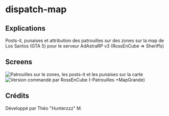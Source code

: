 # dispatch-map
## Explications
Posts-it, punaises et attribution des patrouilles sur des zones sur la map de Los Santos (GTA 5) pour le serveur AdAstraRP v3 (RossEnCube => Sheriffs)
## Screens
![Patrouilles sur le zones, les posts-it et les punaises sur la carte](https://cdn.discordapp.com/attachments/490128778987831296/602495024256778240/posts-it.PNG)
![Version commandé par RossEnCube (-Patrouilles +MapGrande)](https://i.imgur.com/uTjexvH.png)
## Crédits
Développé par Théo "Hunterzzz" M.
